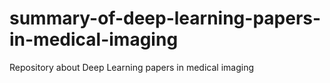 # summary-of-deep-learning-papers-in-medical-imaging
Repository about Deep Learning papers in medical imaging
